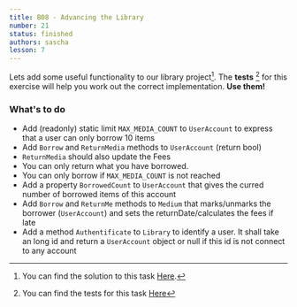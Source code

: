 ```yaml
---
title: B08 - Advancing the Library
number: 21
status: finished
authors: sascha
lesson: 7
---
```


Lets add some useful functionality to our library project[^solution]. The **tests** [^tests] for this exercise will help you work out the correct implementation. **Use them!**

[^tests]:
    You can find the tests for this task [Here](https://github.com/satkowski/csharp-solutions/tree/master/lesson_07/B08_advanced_example/Tests)

[^solution]:
    You can find the solution to this task [Here](https://github.com/satkowski/csharp-solutions/tree/master/lesson_07/B08_advanced_example/ExerciseSolution/).

### What's to do

- Add (readonly) static limit `MAX_MEDIA_COUNT` to `UserAccount` to express that a user can only borrow 10 items
- Add `Borrow` and `ReturnMedia` methods to `UserAccount` (return bool)
- `ReturnMedia` should also update the Fees
- You can only return what you have borrowed. 
- You can only borrow if `MAX_MEDIA_COUNT` is not reached
- Add a property `BorrowedCount` to `UserAccount` that gives the curred number of borrowed items of this account
- Add `Borrow` and `ReturnMe` methods to `Medium` that marks/unmarks the borrower (`UserAccount`) and sets the returnDate/calculates the fees if late
- Add a method `Authentificate` to `Library` to identify a user. It shall take an long id and return a `UserAccount` object or null if this id is not connect to any account
